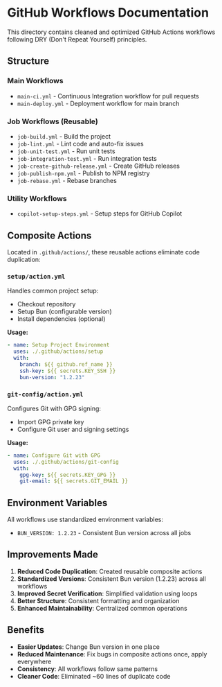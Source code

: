 # GitHub Workflows Documentation

This directory contains cleaned and optimized GitHub Actions workflows following DRY (Don't Repeat Yourself) principles.

## Structure

### Main Workflows
- `main-ci.yml` - Continuous Integration workflow for pull requests
- `main-deploy.yml` - Deployment workflow for main branch

### Job Workflows (Reusable)
- `job-build.yml` - Build the project
- `job-lint.yml` - Lint code and auto-fix issues
- `job-unit-test.yml` - Run unit tests
- `job-integration-test.yml` - Run integration tests
- `job-create-github-release.yml` - Create GitHub releases
- `job-publish-npm.yml` - Publish to NPM registry
- `job-rebase.yml` - Rebase branches

### Utility Workflows
- `copilot-setup-steps.yml` - Setup steps for GitHub Copilot

## Composite Actions

Located in `.github/actions/`, these reusable actions eliminate code duplication:

### `setup/action.yml`
Handles common project setup:
- Checkout repository
- Setup Bun (configurable version)
- Install dependencies (optional)

**Usage:**
```yaml
- name: Setup Project Environment
  uses: ./.github/actions/setup
  with:
    branch: ${{ github.ref_name }}
    ssh-key: ${{ secrets.KEY_SSH }}
    bun-version: "1.2.23"
```

### `git-config/action.yml`
Configures Git with GPG signing:
- Import GPG private key
- Configure Git user and signing settings

**Usage:**
```yaml
- name: Configure Git with GPG
  uses: ./.github/actions/git-config
  with:
    gpg-key: ${{ secrets.KEY_GPG }}
    git-email: ${{ secrets.GIT_EMAIL }}
```

## Environment Variables

All workflows use standardized environment variables:
- `BUN_VERSION: 1.2.23` - Consistent Bun version across all jobs

## Improvements Made

1. **Reduced Code Duplication**: Created reusable composite actions
2. **Standardized Versions**: Consistent Bun version (1.2.23) across all workflows
3. **Improved Secret Verification**: Simplified validation using loops
4. **Better Structure**: Consistent formatting and organization
5. **Enhanced Maintainability**: Centralized common operations

## Benefits

- **Easier Updates**: Change Bun version in one place
- **Reduced Maintenance**: Fix bugs in composite actions once, apply everywhere
- **Consistency**: All workflows follow same patterns
- **Cleaner Code**: Eliminated ~60 lines of duplicate code